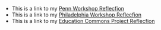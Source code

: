 


- This is a link to my [Penn Workshop Reflecfion](sydneybg6.github.io/assignments/ENGL%1650_Penn%Workshop.pdf) 
- This is a link to my [Philadelphia Workshop Reflecfion](sydneybg6.github.io/assignments/ENGL%1650_%Philadelphia%Workshop.pdf)
- This is a link to my [Education Commons Project Reflecfion](sydneybg6.github.io/assignments/ENGL%1650_%EC%Project%Reflection.pdf)
